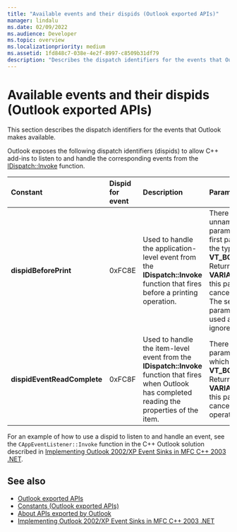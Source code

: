 ```yaml
---
title: "Available events and their dispids (Outlook exported APIs)"
manager: lindalu
ms.date: 02/09/2022
ms.audience: Developer
ms.topic: overview
ms.localizationpriority: medium
ms.assetid: 1fd848c7-038e-4e2f-8997-c8509b31df79
description: "Describes the dispatch identifiers for the events that Outlook makes available."
---
```


# Available events and their dispids (Outlook exported APIs)

This section describes the dispatch identifiers for the events that Outlook makes available.
  
Outlook exposes the following dispatch identifiers (dispids) to allow C++ add-ins to listen to and handle the corresponding events from the [IDispatch::Invoke](/previous-versions/windows/desktop/api/oaidl/nf-oaidl-idispatch-invoke.md) function.
  
|**Constant**|**Dispid for event**|**Description**|**Parameters**|**Remarks**|
|:-----|:-----|:-----|:-----|:-----|
|**dispidBeforePrint**  |0xFC8E  |Used to handle the application-level event from the **IDispatch::Invoke** function that fires before a printing operation. | There are 2 unnamed parameters:    The first parameter is of the type **VT_BOOL\|VT_BREF**. Return **VARIANT_TRUE** in this parameter to cancel the event.  The second parameter is not used and should be ignored. |This dispid is available since Outlook 2010. |
|**dispidEventReadComplete**  |0xFC8F  |Used to handle the item-level event from the **IDispatch::Invoke** function that fires when Outlook has completed reading the properties of the item. |There is only one parameter _Cancel_ which is of the type **VT_BOOL\|VT_BREF**. Return **VARIANT_TRUE** in this parameter to cancel the read operation. |This dispid is available since Outlook 2010. This event corresponds to the Exchange Client Extensions (ECE) event **IExchExtMessageEvents::OnReadComplete**, and also to the **ReadComplete** event that has been added to the object model since Outlook 2013. |

For an example of how to use a dispid to listen to and handle an event, see the `CAppEventListener::Invoke` function in the C++ Outlook solution described in [Implementing Outlook 2002/XP Event Sinks in MFC C++ 2003 .NET](https://www.codeproject.com/Articles/4230/Implementing-Outlook-2002-XP-Event-Sinks-in-MFC-C).
  
## See also

- [Outlook exported APIs](outlook-exported-apis.md)
- [Constants (Outlook exported APIs)](constants-outlook-exported-apis.md)
- [About APIs exported by Outlook](about-apis-exported-by-outlook.md)
- [Implementing Outlook 2002/XP Event Sinks in MFC C++ 2003 .NET](https://www.codeproject.com/Articles/4230/Implementing-Outlook-2002-XP-Event-Sinks-in-MFC-C)
